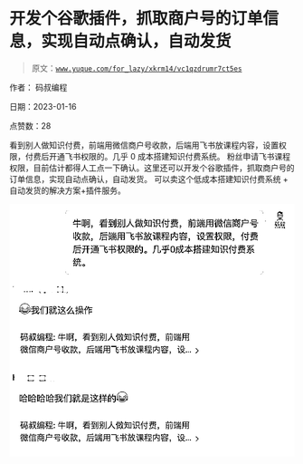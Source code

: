 # 开发个谷歌插件，抓取商户号的订单信息，实现自动点确认，自动发货

> 原文：[`www.yuque.com/for_lazy/xkrm14/vc1qzdrumr7ct5es`](https://www.yuque.com/for_lazy/xkrm14/vc1qzdrumr7ct5es)



作者： 码叔编程 

日期：2023-01-16 

点赞数：28 

看到别人做知识付费，前端用微信商户号收款，后端用飞书放课程内容，设置权限，付费后开通飞书权限的。几乎 0 成本搭建知识付费系统。 粉丝申请飞书课程权限，目前估计都得人工点一下确认。这里还可以开发个谷歌插件，抓取商户号的订单信息，实现自动点确认，自动发货。 可以卖这个低成本搭建知识付费系统 + 自动发货的解决方案+插件服务。 

![](img/da4feccc2c493ab9529672edc235ef40.png)  

